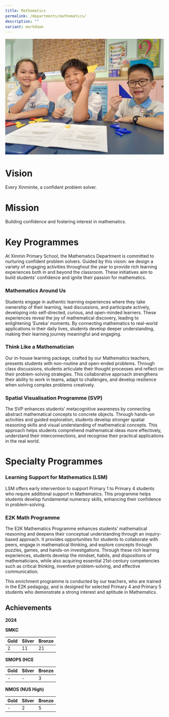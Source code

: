 ```yaml
---
title: Mathematics
permalink: /departments/mathematics/
description: ""
variant: markdown
---
```

![](/images/Department%20Pics/maths%20s.jpg)
# **Vision** 
Every Xinminite, a confident problem solver. 

# **Mission** 
Building confidence and fostering interest in mathematics.

# **Key Programmes**

At Xinmin Primary School, the Mathematics Department is committed to nurturing confident problem solvers. Guided by this vision: we design a variety of engaging activities throughout the year to provide rich learning experiences both in and beyond the classroom. These initiatives aim to build students' confidence and ignite their passion for mathematics.

### Mathematics Around Us

Students engage in authentic learning experiences where they take ownership of their learning, lead discussions, and participate actively, developing into self-directed, curious, and open-minded learners. These experiences reveal the joy of mathematical discovery, leading to enlightening 'Eureka' moments. By connecting mathematics to real-world applications in their daily lives, students develop deeper understanding, making their learning journey meaningful and engaging.

### Think Like a Mathematician 

Our in-house learning package, crafted by our Mathematics teachers, presents students with non-routine and open-ended problems. Through class discussions, students articulate their thought processes and reflect on their problem-solving strategies. This collaborative approach strengthens their ability to work in teams, adapt to challenges, and develop resilience when solving complex problems creatively.

### Spatial Visualisation Programme (SVP)

The SVP enhances students' metacognitive awareness by connecting abstract mathematical concepts to concrete objects. Through hands-on activities and guided exploration, students develop stronger spatial reasoning skills and visual understanding of mathematical concepts. This approach helps students comprehend mathematical ideas more effectively, understand their interconnections, and recognise their practical applications in the real world.

# **Specialty Programmes**

### **Learning Support for Mathematics (LSM)**

LSM offers early intervention to support Primary 1 to Primary 4 students who require additional support in Mathematics. This programme helps students develop fundamental numeracy skills, enhancing their confidence in problem-solving.


### E2K Math Programme

The E2K Mathematics Programme enhances students’ mathematical reasoning and deepens their conceptual understanding through an inquiry-based approach. It provides opportunities for students to collaborate with peers, engage in mathematical thinking, and explore concepts through puzzles, games, and hands-on investigations. Through these rich learning experiences, students develop the mindset, habits, and dispositions of mathematicians, while also acquiring essential 21st-century competencies such as critical thinking, inventive problem-solving, and effective communication.

This enrichment programme is conducted by our teachers, who are trained in the E2K pedagogy, and is designed for selected Primary 4 and Primary 5 students who demonstrate a strong interest and aptitude in Mathematics.


## Achievements 

**2024**

**SMKC**

| Gold | Silver | Bronze  | 
| -------- | -------- | -------- |
|  2   | 11     | 21    |

**SMOPS (HCI)**

| Gold | Silver | Bronze  | 
| -------- | -------- | -------- |
|  -   | -    | 3    |

**NMOS (NUS High)**

| Gold | Silver | Bronze  | 
| -------- | -------- | -------- |
|  -   | 2    | 5    |